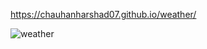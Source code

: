 https://chauhanharshad07.github.io/weather/


![weather](https://github.com/user-attachments/assets/e43f38c1-38bf-4808-9a43-e739e30af6af)
